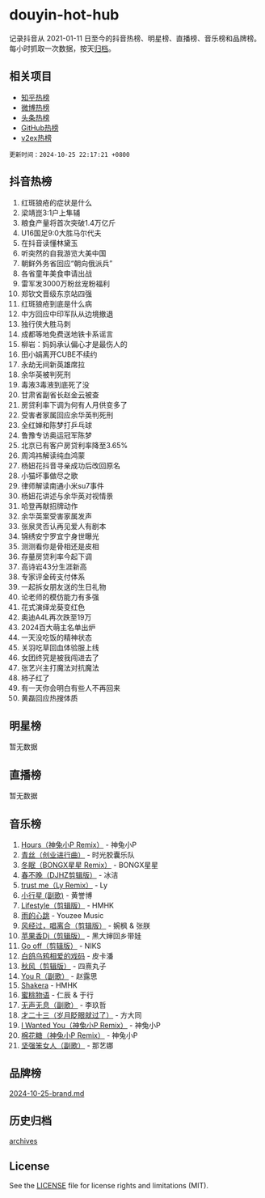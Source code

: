 # douyin-hot-hub

记录抖音从 2021-01-11 日至今的抖音热榜、明星榜、直播榜、音乐榜和品牌榜。每小时抓取一次数据，按天[归档](archives)。

## 相关项目

- [知乎热榜](https://github.com/lonnyzhang423/zhihu-hot-hub)
- [微博热榜](https://github.com/lonnyzhang423/weibo-hot-hub)
- [头条热榜](https://github.com/lonnyzhang423/toutiao-hot-hub)
- [GitHub热榜](https://github.com/lonnyzhang423/github-hot-hub)
- [v2ex热榜](https://github.com/lonnyzhang423/v2ex-hot-hub)


`更新时间：2024-10-25 22:17:21 +0800`

## 抖音热榜

1. 红斑狼疮的症状是什么
1. 梁靖崑3:1户上隼辅
1. 粮食产量将首次突破1.4万亿斤
1. U16国足9:0大胜马尔代夫
1. 在抖音读懂林黛玉
1. 听突然的自我游览大美中国
1. 朝鲜外务省回应“朝向俄派兵”
1. 各省童年美食申请出战
1. 雷军发3000万粉丝宠粉福利
1. 郑钦文晋级东京站四强
1. 红斑狼疮到底是什么病
1. 中方回应中印军队从边境撤退
1. 独行侠大胜马刺
1. 成都等地免费送地铁卡系谣言
1. 柳岩：妈妈承认偏心才是最伤人的
1. 田小娟离开CUBE不续约
1. 永劫无间新英雄席拉
1. 余华英被判死刑
1. 毒液3毒液到底死了没
1. 甘肃省副省长赵金云被查
1. 房贷利率下调为何有人月供变多了
1. 受害者家属回应余华英判死刑
1. 全红婵和陈梦打乒乓球
1. 鲁豫专访奥运冠军陈梦
1. 北京已有客户房贷利率降至3.65%
1. 周鸿祎解读纯血鸿蒙
1. 杨妞花抖音寻亲成功后改回原名
1. 小猫坏事做尽之歌
1. 律师解读南通小米su7事件
1. 杨妞花讲述与余华英对视情景
1. 哈登再献招牌动作
1. 余华英案受害家属发声
1. 张泉灵否认再见爱人有剧本
1. 锦绣安宁罗宜宁身世曝光
1. 测测看你是骨相还是皮相
1. 存量房贷利率今起下调
1. 高诗岩43分生涯新高
1. 专家评金砖支付体系
1. 一起拆女朋友送的生日礼物
1. 论老师的模仿能力有多强
1. 花式演绎龙葵变红色
1. 奥迪A4L再次跌至19万
1. 2024百大萌主名单出炉
1. 一天没吃饭的精神状态
1. 关羽吃草回血体验服上线
1. 女团终究是被我闯进去了
1. 张艺兴主打魔法对抗魔法
1. 柿子红了
1. 有一天你会明白有些人不再回来
1. 黄磊回应热搜体质

## 明星榜

暂无数据

## 直播榜

暂无数据

## 音乐榜

1. [Hours（神兔小P Remix）](https://sf5-hl-cdn-tos.douyinstatic.com/obj/tos-cn-ve-2774/oUXHUn2Ui2yeCiTUvQNIdgAycsCBBCBytMlfZw) - 神兔小P
1. [青丝（创业进行曲）](https://sf5-hl-cdn-tos.douyinstatic.com/obj/tos-cn-ve-2774/ooYARJB5iBRNhCOkDsS3BAKW91CIMoQfwzwKLi) - 时光胶囊乐队
1. [冬眠（BONGX星星 Remix）](https://sf3-cdn-tos.douyinstatic.com/obj/tos-cn-ve-2774/oMCfFFoE3LwQ7agAgOIG4ieExqkeAsxNBEkLdz) - BONGX星星
1. [春不晚（DJHZ剪辑版）](https://sf3-cdn-tos.douyinstatic.com/obj/tos-cn-ve-2774/osEZa7YZ6wNo9QDABgfGFaCQKRQTNafsBJDnKt) - 冰洁
1. [trust me（Ly Remix）](https://sf5-hl-cdn-tos.douyinstatic.com/obj/tos-cn-ve-2774/oUo1M8fz5AfmMSExABQQKFE0eCMWgsiccfqrMA) - Ly
1. [小行星 (副歌)](https://sf3-cdn-tos.douyinstatic.com/obj/tos-cn-ve-2774/oArWEvgkJwVsB0KMIw6iBsAoHAciIjJqzWeTQr) - 黄誉博
1. [Lifestyle（剪辑版）](https://sf5-hl-cdn-tos.douyinstatic.com/obj/tos-cn-ve-2774/owfqGgjwG3V5lCLaAIezFMeg3LtuKNBaZKgzPV) - HMHK
1. [雨的心跳](https://sf5-hl-cdn-tos.douyinstatic.com/obj/tos-cn-ve-2774/o0vI5NZuiJgxWIQQFhXO0RTrsiIAsBSiMIECz) - Youzee Music
1. [风经过，唱离合（剪辑版）](https://sf3-cdn-tos.douyinstatic.com/obj/tos-cn-ve-2774/okllg5DG2MmUF3aiiDfBZx6ZLvfwOTtbCEAHyI) - 婉枫 & 张朕
1. [苹果香Dj（剪辑版）](https://sf5-hl-cdn-tos.douyinstatic.com/obj/tos-cn-ve-2774/oEeIEQbYGAOspCTRAIeYF4Ok8LgZ8NBaRe4ztR) - 黑大婶回乡带娃
1. [Go off（剪辑版）](https://sf5-hl-cdn-tos.douyinstatic.com/obj/tos-cn-ve-2774/oYLJZTCGnIQBt2BsMBCFksOEMnDQesCr2gfZ7N) - NIKS
1. [白鸽乌鸦相爱的戏码](https://sf5-hl-cdn-tos.douyinstatic.com/obj/tos-cn-ve-2774/oMVVEf6eDAOmFtNtCsEqKpIorBDM8Nkg6TZRqC) - 皮卡潘
1. [秋风（剪辑版）](https://sf5-hl-cdn-tos.douyinstatic.com/obj/tos-cn-ve-2774/ocGaU84LfAfzMd2wbXdQFpCGhBiXg82JNMRRie) - 四熹丸子
1. [You R（副歌）](https://sf5-hl-cdn-tos.douyinstatic.com/obj/tos-cn-ve-2774/oc0MZn9aEfLkCFLIxKQQcgBjS9mBBuDttYPfZ1) - 赵露思
1. [Shakera](https://sf5-hl-cdn-tos.douyinstatic.com/obj/tos-cn-ve-2774/ocKtEBgQ8FiQCBDf3nj9Z9gEGEQ4fAZDYEocLY) - HMHK
1. [蜜桃物语](https://sf5-hl-cdn-tos.douyinstatic.com/obj/tos-cn-ve-2774/oIhOSCZtIACtYU4XQkngiW9kCBfVD1Fz9IYeqL) - 仁辰 & 于行
1. [无声无息（副歌）](https://sf5-hl-cdn-tos.douyinstatic.com/obj/tos-cn-ve-2774/osmzBBdYMBoz2NHW7AYiZEErnITswCiYzuA3Nf) - 李玖哲
1. [才二十三（岁月眨眼就过了）](https://sf5-hl-cdn-tos.douyinstatic.com/obj/tos-cn-ve-2774/oYAvkTrUXEBMWYUbL3nl8i01MJ5skiIZASC2H) - 方大同
1. [I Wanted You（神兔小P Remix）](https://sf5-hl-cdn-tos.douyinstatic.com/obj/tos-cn-ve-2774/o4CAubmDQdZeEkstFnCvKIMDag8D2BSBOjfNuh) - 神兔小P
1. [棉花糖（神兔小P Remix）](https://sf3-cdn-tos.douyinstatic.com/obj/tos-cn-ve-2774/o0pEDf1GaEfEYJ1FbgOAFCITQ1zeFD3kgBWGcG) - 神兔小P
1. [坚强笨女人（副歌）](https://sf6-cdn-tos.douyinstatic.com/obj/tos-cn-ve-2774/ospNInQiZvGWyBVg5zkNsAMct5uJIg1CrZiPL) - 那艺娜

## 品牌榜

[2024-10-25-brand.md](archives/2024-10-25-brand.md)

## 历史归档

[archives](archives)

## License

See the [LICENSE](LICENSE) file for license rights and limitations (MIT).
